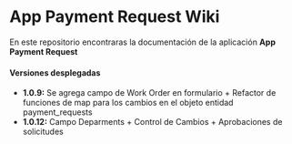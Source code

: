 # App Payment Request Wiki

En este repositorio encontraras la documentación de la aplicación **App Payment Request**

#### Versiones desplegadas
* **1.0.9:** Se agrega campo de Work Order en formulario + Refactor de funciones de map para los cambios en el objeto entidad payment_requests
* **1.0.12:** Campo Deparments + Control de Cambios + Aprobaciones de solicitudes
